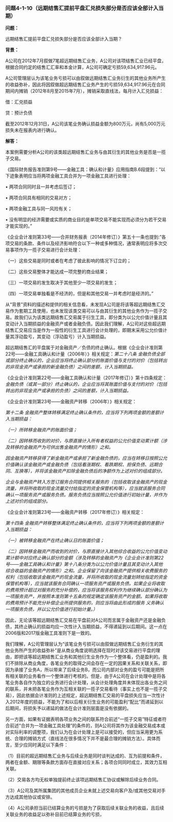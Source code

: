 ### 问题4-1-10（远期结售汇提前平盘汇兑损失部分是否应该全部计入当期）

**问题：**

远期结售汇提前平盘汇兑损失部分是否应该全部计入当期？

**背景：**

A公司在2012年7月叙做7笔超远期结售汇业务，A公司对该项结售汇业已经平盘，根据合同约定的结售汇汇率和本金计算，A公司可确定亏损59,634,917.96元。

A公司管理层认为该笔业务亏损可以由叙做远期结售汇业务衍生的其他业务所产生的收益弥补，因此将因叙做超远期结售汇业务产生的亏损59,634,917.96元在合同期间内摊销（2012年8月至2015年7月），摊销采取直线法，每月计入汇兑损益：

借：汇兑损益

贷：预计负债

截至2012年12月31日，A公司该笔业务确认损益金额为800万元，尚有5,000万元损失未在报表内进行确认。

**解答：**

本案例需要分析A公司的该类超远期结售汇业务与由其衍生的其他业务是否是一揽子交易。

《国际财务报告准则第9号——金融工具：确认和计量》应用指南B.6段提到：“以下迹象表明应当将两项金融工具合并为一项金融工具进行处理：

• 两项合同同时且一并考虑后签订；

• 两项合同具有相同的交易对方；

• 两项金融工具与同一风险有关；

•
没有明显的经济需要或实质的商业目的是单项交易不能实现而必须分为若干交易才能实现的。”

《企业会计准则第33号——合并财务报表（2014年修订）》第五十一条也提到:”各项交易的条款、条件以及经济影响符合以下一种或多种情况，通常表明应将多次交易事项作为一揽子交易进行会计处理：

（一）这些交易是同时或者在考虑了彼此影响的情况下订立的；

（二）这些交易整体才能达成一项完整的商业结果；

（三）一项交易的发生取决于其他至少一项交易的发生；

（四）一项交易单独看是不经济的，但是和其他交易一并考虑时是经济的。”

从“背景”资料的描述和提供的相关信息看，未发现A公司是将该等超远期结售汇交易作为套期工具使用，也未发现该类交易可以与由其衍生的其他业务作为一揽子交易。故我们认为该类远期结售汇交易属于衍生工具，即分类为以公允价值计量且其变动计入当期损益的金融资产或者金融负债。因此我们理解，A公司对这些超远期结售汇交易应当是作为一般性的衍生工具进行会计处理的，即期末采用公允价值计量其浮动盈亏，其变动（浮动盈亏）计入当期损益。

超远期结售汇的平盘属于对金融资产／负债的终止确认。根据《企业会计准则第22号——金融工具确认和计量（2006年）》相关规定：*第二十八条
金融负债全部或部分终止确认的，企业应当将终止确认部分的账面价值与支付的对价（包括转出的非现金资产或承担的新金融负债）之间的差额，计入当期损益。*

《企业会计准则第22号——金融工具确认和计量（2017年修订）》第十四条规定：*金融负债（或其一部分）终止确认的，企业应当将其账面价值与支付的对价（包括转出的非现金资产或承担的负债）之间的差额，计入当期损益。*

《企业会计准则第23号——金融资产转移（2006年）》相关规定：

*第十二条
金融资产整体转移满足终止确认条件的，应当将下列两项金额的差额计入当期损益：*

*（一）所转移金融资产的账面价值；*

*（二）因转移而收到的对价，与原直接计入所有者权益的公允价值变动累计额（涉及转移的金融资产为可供出售金融资产的情形）之和。*

*因金融资产转移获得了新金融资产或承担了新金融负债的，应当在转移日按照公允价值确认该金融资产或金融负债（包括看涨期权、看跌期权、担保负债、远期合同、互换等），并将该金融资产扣除金融负债后的净额作为上述对价的组成部分。*

*企业与金融资产转入方签订服务合同提供相关服务的（包括收取该金融资产的现金流量，并将所收取的现金流量交付给指定的资金保管机构等），应当就该服务合同确认一项服务资产或服务负债。服务负债应当按照公允价值进行初始计量，并作为上述对价的组成部分。*

《企业会计准则第23号——金融资产转移（2017年修订）》相关规定：

*第十四条
金融资产转移整体满足终止确认条件的，应当将下列两项金额的差额计入当期损益：*

*（一）被转移金融资产在终止确认日的账面价值；*

*（二）因转移金融资产而收到的对价，与原直接计入其他综合收益的公允价值变动累计额中对应终止确认部分的金额（涉及转移的金融资产为《企业会计准则第22号——金融工具确认和计量》第十八条分类为以公允价值计量且其变动计入其他综合收益的金融资产的情形）之和。企业保留了向该金融资产提供相关收费服务的权利（包括收取该金融资产的现金流量，并将所收取的现金流量划转给指定的资金保管机构等），应当就该服务合同确认一项服务资产或服务负债。如果企业将收取的费用预计超过对服务的充分补偿的，应当将该服务权利作为继续确认部分确认为一项服务资产，并按照本准则第十五条的规定确定该服务资产的金额。如果将收取的费用预计不能充分补偿企业所提供服务的，则应当将由此形成的服务
义务确认一项服务负债，并以公允价值进行初始计量。）*

因此，无论该等超远期结售汇交易在平盘前对A公司而言属于金融资产还是金融负债，其终止确认的损益均应一次性计入当期损益，不得递延到以后期间。这一点在2006版和2017版金融工具准则下是一致的。

我们理解，A公司管理层认为“该笔业务亏损可以由叙做远期结售汇业务衍生的其他业务所产生的收益弥补”是从商业角度说明选择在现时对该交易进行平盘的理由，即把该等超远期结售汇业务和其他衍生业务作为一个整体看，仍是盈利的。我们不排除从商业角度，各笔业务的取得之间会存在一定的因果关系和关联关系，即因为承接了业务A，所以带来了后续业务B，而公司内部对业务的盈亏可能是把所有相关联的业务看作一个整体进行考核的。但是，由于A公司在会计处理中是将各笔业务各自作为独立的业务进行会计处理，从会计处理角度并未体现出各业务之间的联系，并未把各笔业务作为互相关联的一揽子交易看待（事实上也不是一揽子交易），因此依据会计准则的上述规定，超远期结售汇交易的平盘损失应当一次性计入2012年度的损益，不能为了和以后相关衍生业务的可能盈利“配比”而递延到以后期间，将损失予以递延的做法在会计准则层面是没有依据的。

另一方面，如果有证据表明各项业务之间的联系符合前述“一揽子交易”特征或者符合前述“合并为一项金融工具处理”的条件的，则A公司将其作为该金融交易成本或对实际利率的调整项，我们认为在会计处理上是可以接受的，但应当采用更为系统、合理的摊销方式（直线法在很多情况下并不是最合理的摊销方法）。具体而言，至少应同时满足以下条件：

（1）目前的超远期结售汇业务与后续业务是同时谈判达成的、互为前提和条件，两者在金额、期限等条款方面存在直接对应关系；各项合同同时成立，其效力互相关联。

（2）交易各方均无权单独提前终止该项远期结售汇协议或解除后续业务合同。

（3）A公司及其所属集团的其他成员企业未就上述交易向客户及/或其他交易对手方达成其他协议或安排。

（4）A公司承担当前已结算业务的亏损是为了获取后续关联业务的收益，且后续关联业务的收益足以弥补目前已结算业务的亏损，